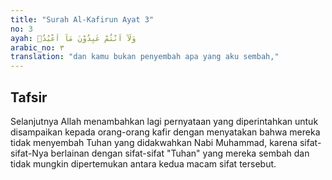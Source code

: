 ```yaml
---
title: "Surah Al-Kafirun Ayat 3"
no: 3
ayah: وَلَآ اَنْتُمْ عٰبِدُوْنَ مَآ اَعْبُدُۚ
arabic_no: ٣
translation: "dan kamu bukan penyembah apa yang aku sembah,"
---
```


## Tafsir

Selanjutnya Allah menambahkan lagi pernyataan yang diperintahkan untuk disampaikan kepada orang-orang kafir dengan menyatakan bahwa mereka tidak menyembah Tuhan yang didakwahkan Nabi Muhammad, karena sifat-sifat-Nya berlainan dengan sifat-sifat "Tuhan" yang mereka sembah dan tidak mungkin dipertemukan antara kedua macam sifat tersebut.